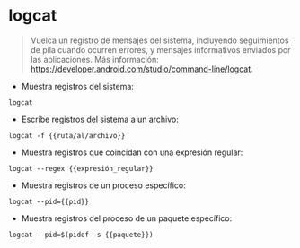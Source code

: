 # logcat

> Vuelca un registro de mensajes del sistema, incluyendo seguimientos de pila cuando ocurren errores, y mensajes informativos enviados por las aplicaciones.
> Más información: <https://developer.android.com/studio/command-line/logcat>.

- Muestra registros del sistema:

`logcat`

- Escribe registros del sistema a un archivo:

`logcat -f {{ruta/al/archivo}}`

- Muestra registros que coincidan con una expresión regular:

`logcat --regex {{expresión_regular}}`

- Muestra registros de un proceso específico:

`logcat --pid={{pid}}`

- Muestra registros del proceso de un paquete específico:

`logcat --pid=$(pidof -s {{paquete}})`
